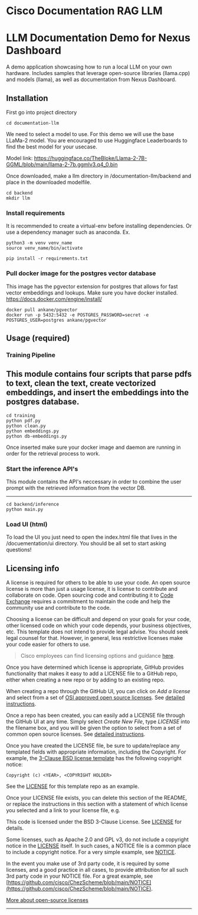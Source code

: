 # Cisco Documentation RAG LLM

# LLM Documentation Demo for Nexus Dashboard

A demo application showcasing how to run a local LLM on your own hardware. Includes samples that leverage open-source libraries (llama.cpp) and models (llama), as well as documentation from Nexus Dashboard.

## Installation

First go into project directory
```
cd documentation-llm
```

We need to select a model to use. For this demo we will use the base LLaMa-2 model. You are encouraged to use Huggingface Leaderboards to find the best model for your usecase. 

Model link: https://huggingface.co/TheBloke/Llama-2-7B-GGML/blob/main/llama-2-7b.ggmlv3.q4_0.bin 

Once downloaded, make a llm directory in /documentation-llm/backend and place in the downloaded modelfile.

```
cd backend
mkdir llm
```

### Install requirements
It is recommended to create a virtual-env before installing dependencies. Or use a dependency manager such as anaconda.
Ex.

```
python3 -m venv venv_name
source venv_name/bin/activate
```

```
pip install -r requirements.txt
```

### Pull docker image for the postgres vector database
This image has the pgvector extension for postgres that allows for fast vector embeddings and lookups.
Make sure you have docker installed. https://docs.docker.com/engine/install/

```
docker pull ankane/pgvector
docker run -p 5432:5432 -e POSTGRES_PASSWORD=secret -e POSTGRES_USER=postgres ankane/pgvector
```

## Usage (required)

### Training Pipeline 
This module contains four scripts that parse pdfs to text, clean the text, create vectorized embeddings, and insert the embeddings into the postgres database. 
---
```
cd training
python pdf.py
python clean.py
python embeddings.py
python db-embeddings.py
```
Once inserted make sure your docker image and daemon are running in order for the retrieval process to work.

### Start the inference API's
This module contains the API's neccessary in order to combine the user prompt with the retrieved information from the vector DB.

---
```
cd backend/inference
python main.py
```

### Load UI (html)
To load the UI you just need to open the index.html file that lives in the /docuementation/ui directory. 
You should be all set to start asking questions!

## Licensing info

A license is required for others to be able to use your code. An open source license is more than just a usage license, it is license to contribute and collaborate on code. Open sourcing code and contributing it to [Code Exchange](https://developer.cisco.com/codeexchange/) requires a commitment to maintain the code and help the community use and contribute to the code. 

Choosing a license can be difficult and depend on your goals for your code, other licensed code on which your code depends, your business objectives, etc.   This template does not intend to provide legal advise. You should seek legal counsel for that. However, in general, less restrictive licenses make your code easier for others to use.

> Cisco employees can find licensing options and guidance [here](https://wwwin-github.cisco.com/DevNet/DevNet-Code-Exchange/blob/master/GitHubUsage.md#licensing-guidance).

Once you have determined which license is appropriate, GitHub provides functionality that makes it easy to add a LICENSE file to a GitHub repo, either when creating a new repo or by adding to an existing repo.

When creating a repo through the GitHub UI, you can click on *Add a license* and select from a set of [OSI approved open source licenses](https://opensource.org/licenses). See [detailed instructions](https://help.github.com/articles/licensing-a-repository/#applying-a-license-to-a-repository-with-an-existing-license).

Once a repo has been created, you can easily add a LICENSE file through the GitHub UI at any time. Simply select *Create New File*, type *LICENSE* into the filename box, and you will be given the option to select from a set of common open source licenses. See [detailed instructions](https://docs.github.com/en/communities/setting-up-your-project-for-healthy-contributions/adding-a-license-to-a-repository).

Once you have created the LICENSE file, be sure to update/replace any templated fields with appropriate information, including the Copyright. For example, the [3-Clause BSD license template](https://opensource.org/licenses/BSD-3-Clause) has the following copyright notice:

`Copyright (c) <YEAR>, <COPYRIGHT HOLDER>`

See the [LICENSE](./LICENSE) for this template repo as an example.

Once your LICENSE file exists, you can delete this section of the README, or replace the instructions in this section with a statement of which license you selected and a link to your license file, e.g.

This code is licensed under the BSD 3-Clause License. See [LICENSE](./LICENSE) for details.

Some licenses, such as Apache 2.0 and GPL v3, do not include a copyright notice in the [LICENSE](./LICENSE) itself. In such cases, a NOTICE file is a common place to include a copyright notice. For a very simple example, see [NOTICE](./NOTICE). 

In the event you make use of 3rd party code, it is required by some licenses, and a good practice in all cases, to provide attribution for all such 3rd party code in your NOTICE file. For a great example, see [https://github.com/cisco/ChezScheme/blob/main/NOTICE](https://github.com/cisco/ChezScheme/blob/main/NOTICE).  

[More about open-source licenses](https://github.com/CiscoDevNet/code-exchange-repo-template/blob/main/manual-sample-repo/open-source_license_guide.md)

----


